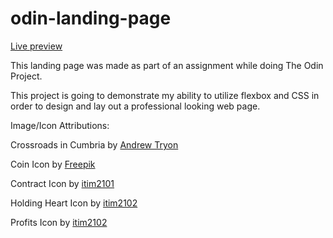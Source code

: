 # odin-landing-page

[Live preview](https://alimastan-0904-landing-page.netlify.app)

This landing page was made as part of an assignment while doing The Odin Project.

This project is going to demonstrate my ability to utilize flexbox and CSS in order to design and lay out a professional looking web page.

Image/Icon Attributions:

Crossroads in Cumbria by [Andrew Tryon](https://commons.wikimedia.org/wiki/File:Crossroads_in_Cumbria_-_geograph.org.uk_-_4624989.jpg)

Coin Icon by [Freepik](https://www.freepik.com/icon/badge_3975704#fromView=search&term=red+coin&page=1&position=0&track=ais)

Contract Icon by [itim2101](https://www.freepik.com/icon/confidential_1780847)

Holding Heart Icon by [itim2102]("https://www.flaticon.com/free-icon/solidarity_1253233?term=heart+hand&page=1&position=5&origin=style&related_id=1253233")

Profits Icon by [itim2102]("https://www.freepik.com/icon/profits_1252374#fromView=search&term=profits&page=1&position=7&track=ais")
